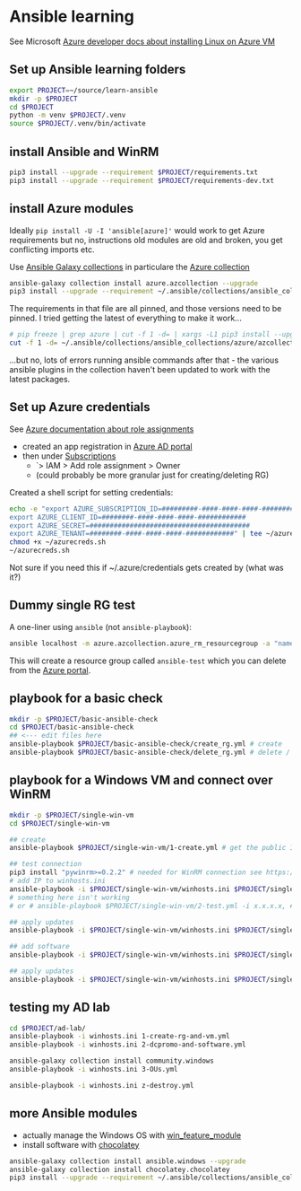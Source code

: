 # Ansible learning

See Microsoft [Azure developer docs about installing Linux on Azure VM](https://docs.microsoft.com/en-au/azure/developer/ansible/install-on-linux-vm)

## Set up Ansible learning folders

```sh
export PROJECT=~/source/learn-ansible
mkdir -p $PROJECT
cd $PROJECT
python -m venv $PROJECT/.venv
source $PROJECT/.venv/bin/activate
```

## install Ansible and WinRM

```sh
pip3 install --upgrade --requirement $PROJECT/requirements.txt
pip3 install --upgrade --requirement $PROJECT/requirements-dev.txt
```

## install Azure modules

Ideally ```pip install -U -I 'ansible[azure]'``` would work to get Azure requirements
but no, instructions old modules are old and broken, you get conflicting imports etc.

Use [Ansible Galaxy collections](https://docs.ansible.com/ansible/latest/user_guide/collections_using.html#installing-collections-with-ansible-galaxy)
in particulare the [Azure collection](https://docs.ansible.com/ansible/latest/collections/azure/azcollection/index.html#azure-azcollection)

```sh
ansible-galaxy collection install azure.azcollection --upgrade
pip3 install --upgrade --requirement ~/.ansible/collections/ansible_collections/azure/azcollection/requirements-azure.txt
```

The requirements in that file are all pinned, and those versions need to be pinned. I tried getting the latest of everything to make it work...

```sh
# pip freeze | grep azure | cut -f 1 -d= | xargs -L1 pip3 install --upgrade
cut -f 1 -d= ~/.ansible/collections/ansible_collections/azure/azcollection/requirements-azure.txt | xargs -L1 pip3 install --upgrade
```

...but no, lots of errors running ansible commands after that - the various ansible plugins in the collection haven't been updated to work with the latest packages.

## Set up Azure credentials

See [Azure documentation about role assignments](https://docs.microsoft.com/en-us/azure/role-based-access-control/role-assignments-portal?tabs=current)

* created an app registration in [Azure AD portal](https://portal.azure.com/#view/Microsoft_AAD_IAM/ActiveDirectoryMenuBlade/~/RegisteredApps)
* then under [Subscriptions](https://portal.azure.com/#view/Microsoft_Azure_Billing/SubscriptionsBlade)
  * `> IAM > Add role assignment > Owner
  * (could probably be more granular just for creating/deleting RG)

Created a shell script for setting credentials:

```sh
echo -e "export AZURE_SUBSCRIPTION_ID=#########-####-####-####-############
export AZURE_CLIENT_ID=########-####-####-####-############
export AZURE_SECRET=########################################
export AZURE_TENANT=########-####-####-####-############" | tee ~/azurecreds.sh
chmod +x ~/azurecreds.sh
~/azurecreds.sh
```

Not sure if you need this if ~/.azure/credentials gets created by (what was it?)

## Dummy single RG test

A one-liner using ```ansible``` (not ```ansible-playbook```):

```sh
ansible localhost -m azure.azcollection.azure_rm_resourcegroup -a "name=ansible-test location=australiaeast"
```

This will create a resource group called ```ansible-test``` which you can delete from the [Azure portal](https://portal.azure.com/#view/HubsExtension/BrowseResourceGroups).

## playbook for a basic check

```sh
mkdir -p $PROJECT/basic-ansible-check
cd $PROJECT/basic-ansible-check
## <--- edit files here
ansible-playbook $PROJECT/basic-ansible-check/create_rg.yml # create
ansible-playbook $PROJECT/basic-ansible-check/delete_rg.yml # delete / cleanup
```

## playbook for a Windows VM and connect over WinRM

```sh
mkdir -p $PROJECT/single-win-vm
cd $PROJECT/single-win-vm

## create
ansible-playbook $PROJECT/single-win-vm/1-create.yml # get the public IP

## test connection
pip3 install "pywinrm>=0.2.2" # needed for WinRM connection see https://access.redhat.com/solutions/3356681
# add IP to winhosts.ini
ansible-playbook -i $PROJECT/single-win-vm/winhosts.ini $PROJECT/single-win-vm/2-test.yml
# something here isn't working
# or # ansible-playbook $PROJECT/single-win-vm/2-test.yml -i x.x.x.x, # public IP whatever it is

## apply updates
ansible-playbook -i $PROJECT/single-win-vm/winhosts.ini $PROJECT/single-win-vm/3-update.yml

## add software
ansible-playbook -i $PROJECT/single-win-vm/winhosts.ini $PROJECT/single-win-vm/4-addsoftware.yml

## apply updates
ansible-playbook -i $PROJECT/single-win-vm/winhosts.ini $PROJECT/single-win-vm/5-destroy.yml
```

## testing my AD lab

```sh
cd $PROJECT/ad-lab/
ansible-playbook -i winhosts.ini 1-create-rg-and-vm.yml
ansible-playbook -i winhosts.ini 2-dcpromo-and-software.yml

ansible-galaxy collection install community.windows
ansible-playbook -i winhosts.ini 3-OUs.yml

ansible-playbook -i winhosts.ini z-destroy.yml
```


## more Ansible modules

* actually manage the Windows OS with [win_feature_module](https://docs.ansible.com/ansible/latest/collections/ansible/windows/win_feature_module.html)
* install software with [chocolatey](https://docs.ansible.com/ansible/latest/collections/chocolatey/chocolatey/win_chocolatey_module.html)

```sh
ansible-galaxy collection install ansible.windows --upgrade
ansible-galaxy collection install chocolatey.chocolatey
pip3 install --upgrade --requirement ~/.ansible/collections/ansible_collections/chocolatey/chocolatey/requirements.txt
```
